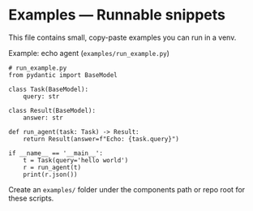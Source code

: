 # Examples — Runnable snippets

This file contains small, copy-paste examples you can run in a venv.

Example: echo agent (`examples/run_example.py`)

```
# run_example.py
from pydantic import BaseModel

class Task(BaseModel):
    query: str

class Result(BaseModel):
    answer: str

def run_agent(task: Task) -> Result:
    return Result(answer=f"Echo: {task.query}")

if __name__ == '__main__':
    t = Task(query='hello world')
    r = run_agent(t)
    print(r.json())
```

Create an `examples/` folder under the components path or repo root for these scripts.
